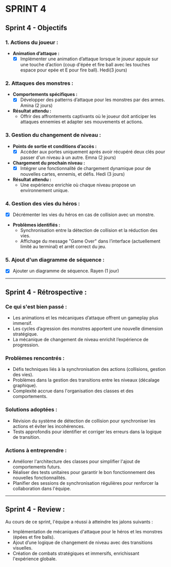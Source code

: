 # SPRINT 4  

## Sprint 4 - Objectifs  

### 1. Actions du joueur :  
- **Animation d’attaque :**  
  - [x] Implémenter une animation d’attaque lorsque le joueur appuie sur une touche d’action (coup d'épée et fire ball avec les touches espace pour epée et E pour fire ball). Hedi(3 jours)

### 2. Attaques des monstres :  
- **Comportements spécifiques :**  
  - [x] Développer des patterns d’attaque pour les monstres par des armes. Amina (2 jours)  
- **Résultat attendu :**  
  - Offrir des affrontements captivants où le joueur doit anticiper les attaques ennemies et adapter ses mouvements et actions.  

### 3. Gestion du changement de niveau :  
- **Points de sortie et conditions d’accès :**  
  - [x] Accéder aux portes uniquement après avoir récupéré deux clés pour passer d'un niveau à un autre. Emna (2 jours)
- **Chargement du prochain niveau :**  
  - [x] Intégrer une fonctionnalité de chargement dynamique pour de nouvelles cartes, ennemis, et défis. Hedi (3 jours)
  
- **Résultat attendu :**  
  - Une expérience enrichie où chaque niveau propose un environnement unique.
  

### 4. Gestion des vies du héros :  
  - [x] Décrémenter les vies du héros en cas de collision avec un monstre.  
- **Problèmes identifiés :**  
  - Synchronisation entre la détection de collision et la réduction des vies.  
  - Affichage du message "Game Over" dans l’interface (actuellement limité au terminal) et arrêt correct du jeu.  

### 5. Ajout d'un diagramme de séquence :
  - [x] Ajouter un diagramme de séquence. Rayen (1 jour)

---

## Sprint 4 - Rétrospective :  

### Ce qui s'est bien passé :  
- Les animations et les mécaniques d’attaque offrent un gameplay plus immersif.  
- Les cycles d’agression des monstres apportent une nouvelle dimension stratégique.  
- La mécanique de changement de niveau enrichit l’expérience de progression.  

### Problèmes rencontrés :  
- Défis techniques liés à la synchronisation des actions (collisions, gestion des vies).  
- Problèmes dans la gestion des transitions entre les niveaux (décalage graphique).  
- Complexité accrue dans l'organisation des classes et des comportements.  

### Solutions adoptées :  
- Révision du système de détection de collision pour synchroniser les actions et éviter les incohérences.  
- Tests approfondis pour identifier et corriger les erreurs dans la logique de transition.  

### Actions à entreprendre :  
- Améliorer l'architecture des classes pour simplifier l'ajout de comportements futurs.  
- Réaliser des tests unitaires pour garantir le bon fonctionnement des nouvelles fonctionnalités.  
- Planifier des sessions de synchronisation régulières pour renforcer la collaboration dans l'équipe.  

---

## Sprint 4 - Review :  
Au cours de ce sprint, l'équipe a réussi à atteindre les jalons suivants :  
- Implémentation de mécaniques d'attaque pour le héros et les monstres (épées et fire balls).  
- Ajout d’une logique de changement de niveau avec des transitions visuelles.  
- Création de combats stratégiques et immersifs, enrichissant l'expérience globale.  
